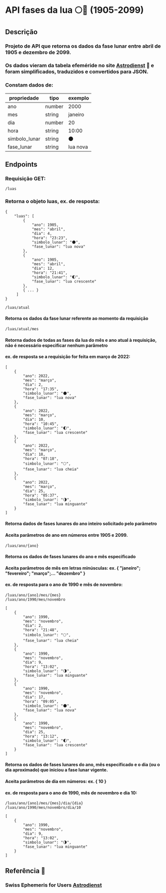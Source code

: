 # API fases da lua 🌕📆 (1905-2099)
## Descrição
### Projeto de API que retorna os dados da fase lunar entre abril de 1905 e dezembro de 2099.
### Os dados vieram da tabela efeméride no site [Astrodienst](https://www.astro.com/swisseph/swepha_e.htm) 💫 e foram simplificados, traduzidos e convertidos para JSON.
### Constam dados de: 

| propriedade   | tipo          | exemplo         |
| ------------- | ------------- |-----------------
| ano           | number        | 2000            |
| mes           | string        | janeiro         |
| dia           | number        | 20              |
| hora          | string        | 10:00           |
| simbolo_lunar | string        | 🌑
| fase_lunar    | string        | lua nova        |



## Endpoints
### Requisição GET:
```/luas```
### Retorna o objeto luas, ex. de resposta:
```
{
    "luas": [
        {
            "ano": 1905,
            "mes": "abril",
            "dia": 4,
            "hora": "23:23",
            "simbolo_lunar": "🌑",
            "fase_lunar": "lua nova"
        },
        {
            "ano": 1905,
            "mes": "abril",
            "dia": 12,
            "hora": "21:41",
            "simbolo_lunar": "🌓",
            "fase_lunar": "lua crescente"
        },
        { ... }
     ]
}
```

```/luas/atual```
#### Retorna os dados da fase lunar referente ao momento da requisição

```/luas/atual/mes```
#### Retorna dados de todas as fases da lua do mês e ano atual à requisição, não é necessário especificar nenhum parâmetro 
#### ex. de resposta se a requisição for feita em março de 2022:
```
[
    {
        "ano": 2022,
        "mes": "março",
        "dia": 2,
        "hora": "17:35",
        "simbolo_lunar": "🌑",
        "fase_lunar": "lua nova"
    },
    {
        "ano": 2022,
        "mes": "março",
        "dia": 10,
        "hora": "10:45",
        "simbolo_lunar": "🌓",
        "fase_lunar": "lua crescente"
    },
    {
        "ano": 2022,
        "mes": "março",
        "dia": 18,
        "hora": "07:18",
        "simbolo_lunar": "🌕",
        "fase_lunar": "lua cheia"
    },
    {
        "ano": 2022,
        "mes": "março",
        "dia": 25,
        "hora": "05:37",
        "simbolo_lunar": "🌗",
        "fase_lunar": "lua minguante"
    }
]
```
#### Retorna dados de fases lunares do ano inteiro solicitado pelo parâmetro
#### Aceita parâmetros de ano em números entre 1905 e 2099.
```
/luas/ano/{ano}
```

#### Retorna os dados de fases lunares do ano e mês especificado
#### Aceita parâmetros de mês em letras minúsculas: ex. { "janeiro"; "fevereiro"; "março";... "dezembro" } 
#### ex. de resposta para o ano de 1990 e mês de novembro:
```
/luas/ano/{ano}/mes/{mes}
/luas/ano/1990/mes/novembro
```

```
[
    {
        "ano": 1990,
        "mes": "novembro",
        "dia": 2,
        "hora": "21:48",
        "simbolo_lunar": "🌕",
        "fase_lunar": "lua cheia"
    },
    {
        "ano": 1990,
        "mes": "novembro",
        "dia": 9,
        "hora": "13:02",
        "simbolo_lunar": "🌗",
        "fase_lunar": "lua minguante"
    },
    {
        "ano": 1990,
        "mes": "novembro",
        "dia": 17,
        "hora": "09:05",
        "simbolo_lunar": "🌑",
        "fase_lunar": "lua nova"
    },
    {
        "ano": 1990,
        "mes": "novembro",
        "dia": 25,
        "hora": "13:12",
        "simbolo_lunar": "🌓",
        "fase_lunar": "lua crescente"
    }
]
```
#### Retorna os dados de fases lunares do ano, mês especificado e o dia (ou o dia aproximado) que iniciou a fase lunar vigente. 
#### Aceita parâmetros de dia em números: ex. { 10 }  
#### ex. de resposta para o ano de 1990, mês de novembro e dia 10:
```
/luas/ano/{ano}/mes/{mes}/dia/{dia}
/luas/ano/1990/mes/novembro/dia/10
```
```
[
    {
        "ano": 1990,
        "mes": "novembro",
        "dia": 9,
        "hora": "13:02",
        "simbolo_lunar": "🌗",
        "fase_lunar": "lua minguante"
    }
]
```
## Referência 📖
### Swiss Ephemeris for Users [Astrodienst](https://www.astro.com/swisseph/swepha_e.htm)

